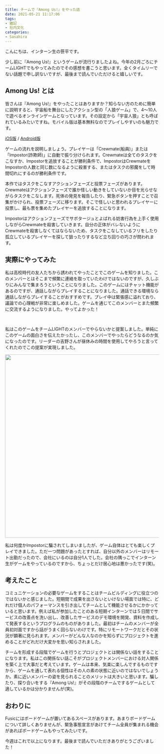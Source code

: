 ```yaml
---
title: チームで『Among Us!』をやった話
date: 2021-05-21 11:17:06
tags:
- 雑記
- 社内文化
categories:
- Sasahira
---
```

こんにちは、インターン生の笹平です。

少し前に『Among Us!』というゲームが流行りましたよね。今年の2月ごろにチームLIGHTでもやってみたのでその感想を書こうと思います。全くタイムリーでない話題で申し訳ないですが、最後まで読んでいただけると嬉しいです。
<!-- more -->

## Among Us! とは

皆さんは『Among Us!』をやったことはありますか？知らない方のために簡単に説明すると、宇宙船を舞台にしたアクション型の「人狼ゲーム」で、4〜10人で遊べるオンラインゲームとなっています。その設定から「宇宙人狼」とも呼ばれているみたいですね。モバイル版は基本無料なのでプレイしやすいのも魅力です。

[iOS版](https://apps.apple.com/jp/app/among-us/id1351168404) / [Android版](https://play.google.com/store/apps/details?id=com.innersloth.spacemafia&hl=ja&gl=US)

ゲームの流れを説明しましょう。プレイヤーは「Crewmate(船員)」または「Impostor(詐欺師)」に自動で振り分けられます。Crewmateは全てのタスクをこなすか、Impostorを追放することが勝利条件で、ImpostorはCrewmateをImpostorの人数と同じ数になるように殺害する、またはタスクの邪魔をして時間切れにするのが勝利条件です。
<br>

本作ではタスクをこなすアクションフェーズと投票フェーズがあります。Crewmateはアクションフェーズで誰か怪しい動きをしていないか目を光らせながらタスクをこなします。死体の発見を報告したり、緊急ボタンを押すことで召集がかけられ、投票フェーズに移ります。そこで怪しいと思われるプレイヤーに投票し、最も票を集めたプレイヤーを追放することになります。

Impostorはアクションフェーズでサボタージュとよばれる妨害行為を上手く使用しながらCrewmateを殺害していきます。自分の正体がバレないようにCrewmateを殺害しなくてはならないため、タスクをこなしているフリをしたり孤立しているプレイヤーを探して狙ったりするなど立ち回りの巧さが問われます。

## 実際にやってみた

私は高校時代の友人たちから誘われてやったことでこのゲームを知りました。このメンバーとはそこまで頻繁に連絡を取っていたわけではないのですが、久しぶりにみんなで集まろうということになりました。このゲームにはチャット機能があるのですが、通話しながらプレイすることになりました。通話できる環境なら通話しながらプレイすることがおすすめです。プレイ中は緊張感に溢れており、議論での心理戦が非常に楽しめました。ゲームを通じてこのメンバーとまた頻繁に交流するようになりました。やってよかった！

<br>

私はこのゲームをチームLIGHTのメンバーでやらないかと提案しました。単純にこのゲームの面白さを伝えたかったし、このメンバーでやったらどうなるのか気になったのです。リーダーの吉野さんが昼休みの時間を使用してやろうと言ってくれたのでこの提案が実現しました。

<img src="/images/20210521-sasahira/slack.png" width="600"><br>

私は何度かImpostorに騙されてしまいましたが、ゲーム自体はとても楽しくプレイできました。ただ一つ問題があったとすれば、自分以外のメンバーはリモート出勤だったので、会社にいるのは自分1人でした。会社の隅っこでインターン生がゲームをやっているのですから、ちょっとだけ居心地は悪かったです(笑)。

## 考えたこと

コミュニケーションの必要なゲームをすることはチームビルディングに役立つのではないかと感じました。短期間で成果を出さないといけない場面では特に、どれだけ個人のパフォーマンスを引き出してチームとして機能させるかにかかっていると思います。例えば私が参加したことのある短期インターンでは５日間でサービスの改善点を洗い出し、改善したサービスのデモ環境を開発、資料を作成して発表するというプログラムのものがありました。最初はチームのメンバーが全員初対面ですから話がうまく回らないわけです。特にリモートワークだとその状況が顕著に見られます。メンバーがどんな人なのかを知らずにプロジェクトを進めることがどれだけ大変かを思い知らされました。

チームを形成する段階でゲームを行うとプロジェクトとは関係ない話をすることになります。私はこの関係ない話こそがプロジェクトメンバーにおける対人関係を築く上で大事だと考えています。ゲームは本来、気楽に楽しんでするものですから、ゲームを通して表れる個性はその人の素の状態に近いのではないでしょうか。素に近いメンバーの姿を見られることのメリットは大きいと思います。騙したり、探り合いをする『Among Us!』がその段階のチームでするゲームとして適しているかは分かりませんが(笑)。

## おわりに

Fusicにはボードゲームが置いてあるスペースがあります。あまりボードゲームについて詳しくありませんが、緊急事態宣言があけてチーム全員が集まれる機会があればボードゲームもやってみたいです。

今週はこれで以上になります。最後まで読んでいただきありがとうございました！